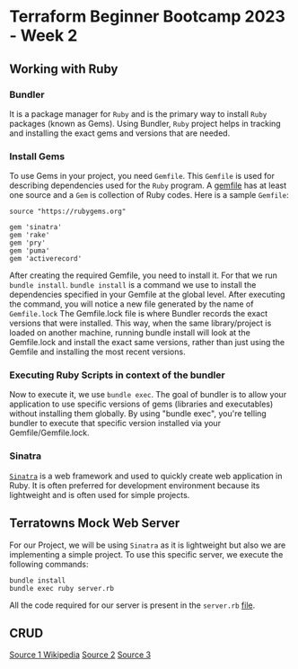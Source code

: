 # Terraform Beginner Bootcamp 2023 - Week 2

## Working with Ruby

### Bundler
It is a package manager for `Ruby` and is the primary way to install `Ruby` packages (known as Gems). Using Bundler, `Ruby` project helps in tracking and installing the exact gems and versions that are needed.

### Install Gems

To use Gems in your project, you need `Gemfile`. This `Gemfile` is used for describing dependencies used for the `Ruby` program. A [gemfile](https://medium.com/never-hop-on-the-bandwagon/gemfile-and-gemfile-lock-in-ruby-65adc918b856#:~:text=A%20Gemfile%20is%20a%20file,of%20these%20gems%20to%20use.) has at least one source and a `Gem` is collection of Ruby codes. Here is a sample `Gemfile`: 

```
source "https://rubygems.org"

gem 'sinatra'
gem 'rake'
gem 'pry'
gem 'puma'
gem 'activerecord'
```

After creating the required Gemfile, you need to install it. For that we run `bundle install`. `bundle install` is a command we use to install the dependencies specified in your Gemfile at the global level. After executing the command, you will notice a new file generated by the name of `Gemfile.lock` The Gemfile.lock file is where Bundler records the exact versions that were installed. This way, when the same library/project is loaded on another machine, running bundle install will look at the Gemfile.lock and install the exact same versions, rather than just using the Gemfile and installing the most recent versions.

### Executing Ruby Scripts in context of the bundler

Now to execute it, we use `bundle exec`. The goal of bundler is to allow your application to use specific versions of gems (libraries and executables) without installing them globally. By using "bundle exec", you're telling bundler to execute that specific version installed via your Gemfile/Gemfile.lock.

### Sinatra 

[`Sinatra`](https://sinatrarb.com/) is a web framework and used to quickly create web application in Ruby. It is often preferred for development environment because its lightweight and is often used for simple projects. 

## Terratowns Mock Web Server

For our Project, we will be using `Sinatra` as it is lightweight but also we are implementing a simple project. To use this specific server, we execute the following commands: 

```
bundle install
bundle exec ruby server.rb
```
All the code required for our server is present in the `server.rb` [file](../terratowns_mock_server/server.rb).  

## CRUD 

[Source 1 Wikipedia](https://en.wikipedia.org/wiki/Create,_read,_update_and_delete)
[Source 2](https://www.sumologic.com/glossary/crud/#:~:text=CRUD%20is%20an%20acronym%20that,%2C%20read%2C%20update%20and%20delete.)
[Source 3](https://www.codecademy.com/article/what-is-crud)

